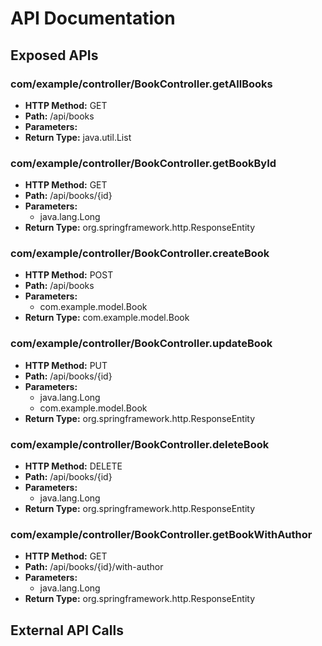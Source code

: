 # API Documentation

## Exposed APIs

### com/example/controller/BookController.getAllBooks

- **HTTP Method:** GET
- **Path:** /api/books
- **Parameters:**
- **Return Type:** java.util.List

### com/example/controller/BookController.getBookById

- **HTTP Method:** GET
- **Path:** /api/books/{id}
- **Parameters:**
  - java.lang.Long
- **Return Type:** org.springframework.http.ResponseEntity

### com/example/controller/BookController.createBook

- **HTTP Method:** POST
- **Path:** /api/books
- **Parameters:**
  - com.example.model.Book
- **Return Type:** com.example.model.Book

### com/example/controller/BookController.updateBook

- **HTTP Method:** PUT
- **Path:** /api/books/{id}
- **Parameters:**
  - java.lang.Long
  - com.example.model.Book
- **Return Type:** org.springframework.http.ResponseEntity

### com/example/controller/BookController.deleteBook

- **HTTP Method:** DELETE
- **Path:** /api/books/{id}
- **Parameters:**
  - java.lang.Long
- **Return Type:** org.springframework.http.ResponseEntity

### com/example/controller/BookController.getBookWithAuthor

- **HTTP Method:** GET
- **Path:** /api/books/{id}/with-author
- **Parameters:**
  - java.lang.Long
- **Return Type:** org.springframework.http.ResponseEntity

## External API Calls


